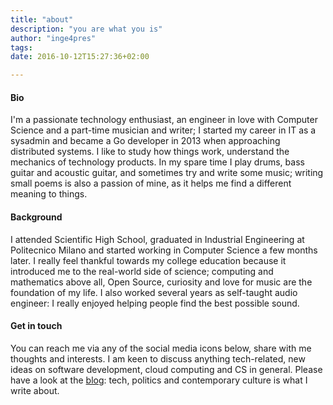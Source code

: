 ```yaml
---
title: "about"
description: "you are what you is"
author: "inge4pres"
tags:
date: 2016-10-12T15:27:36+02:00

---
```

#### Bio

I'm a passionate technology enthusiast, an engineer in love with Computer Science and a part-time musician and writer; I started my career in IT as a sysadmin and became a Go developer in 2013 when approaching distributed systems. I like to study how things work, understand the mechanics of technology products. In my spare time I play drums, bass guitar and acoustic guitar, and sometimes try and write some music; writing small poems is also a passion of mine, as it helps me find a different meaning to things.

#### Background

I attended Scientific High School, graduated in Industrial Engineering at Politecnico Milano and started working in Computer Science a few months later. I really feel thankful towards my college education because it introduced me to the real-world side of science; computing and mathematics above all, Open Source, curiosity and love for music are the foundation of my life. I also worked several years as self-taught audio engineer: I really enjoyed helping people find the best possible sound.

#### Get in touch

You can reach me via any of the social media icons below, share with me thoughts and interests. I am keen to discuss anything tech-related, new ideas on software development, cloud computing and CS in general. Please have a look at the [blog](/ "blog"): tech, politics and contemporary culture is what I write about.
